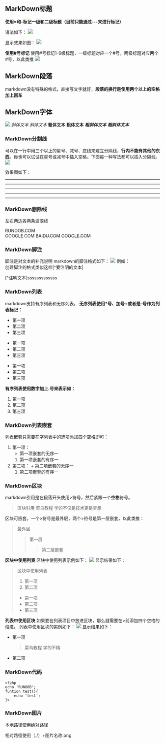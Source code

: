 ## MarkDown标题

**使用=和-标记一级和二级标题（目前只能通过---来进行标记）**

语法如下：
![](D:\Python学习\视频笔记\视频笔记\Markdown笔记\img\1.标题图片.png)

显示效果如图：
![](D:\Python学习\视频笔记\视频笔记\Markdown笔记\img\2.标题显示效果.png)

**使用#号标记**
使用#号标记1-6级标题，一级标题对应一个#号，两级标题对应两个#号，以此类推
![](D:\Python学习\视频笔记\视频笔记\Markdown笔记\img\3.井号标记显示效果.png)

## MarkDown段落

markdown没有特殊的格式，直接写文字就好，**段落的换行是使用两个以上的空格加上回车**
 
## MarkDown字体
![](D:\Python学习\视频笔记\视频笔记\Markdown笔记\img\4.字体效果.png)
*斜体文本*
_斜体文本_
**粗体文本**
__粗体文本__
***粗斜体文本***
___粗斜体文本___


### MarkDown分割线
可以在一行中用三个以上的星号、减号、底线来建立分隔线，**行内不能有其他的东西**。你也可以试试在星号或减号中插入空格。下面每一种写法都可以插入分隔线。
![](D:\Python学习\视频笔记\视频笔记\Markdown笔记\img\5.分割线效果.png)

效果图如下：
***
* * *
******
- - -
----------

### MarkDown删除线
左右两边各两条波浪线

RUNOOB.COM  
GOOGLE.COM
~~BAIDU.COM~~
~~GOOGLE.COM~~

### MarkDown脚注
脚注是对文本的补充说明
markdown的脚注格式如下：
![](D:\Python学习\视频笔记\视频笔记\Markdown笔记\img\6.脚注效果图.png)
例如：  
创建脚注的格式类似这样[^要注明的文本]

[^注明文本]sssssssssssss

### MarkDown列表
markdown支持有序列表和无序列表。
**无序列表使用*号、加号+或者是-号作为列表标记：**
* 第一项
* 第二项
* 第三项  

- 第一项
- 第二项
- 第三项

+ 第一项
+ 第二项
+ 第三项

**有序列表使用数字加上.号来表示如：**
1. 第一项
2. 第二项
3. 第三项

### MarkDown列表嵌套
列表嵌套只需要在字列表中的选项添加四个空格即可：
1. 第一项：
	+ 第一项嵌套的无序一
	1. 第一项嵌套的有序一
2. 第二项：
	   + 第二项嵌套的无序一
	1. 第二项嵌套的有序一


### MarkDown区块
markdown引用是在段落开头使用>符号，然后紧跟一个**空格**符号。

> 区块引用
> 菜鸟教程
> 学的不仅是技术更是梦想

区块可嵌套，一个>符号是最外层，两个>符号是第一层嵌套，以此类推：

> 最外层
>> 第一层
>>> 第二层嵌套

**区块中使用列表**
区块中使用列表示例如下：
![](D:\Python学习\视频笔记\视频笔记\Markdown笔记\img\7.区块列表效果.png)
显示结果如下：
>区块中使用列表
>1. 第一项
>2. 第二项
>+ 第一项
>+ 第二项
>+ 第三项  

**列表中使用区块**
如果要在列表项目中放进区块，那么就需要在>前添加四个空格的缩进。
列表中使用区块的实例如下：
![](D:\Python学习\视频笔记\视频笔记\Markdown笔记\img\8.列表使用区块效果.png)
显示结果如下：
* 第一项
	> 菜鸟教程
	> 学的不精
* 第二项

### MarkDown代码

	<?php
	echo 'RUNOOB';
	funtion test(){
		echo 'test';
	}>

### MarkDown图片
本地路径使用绝对路径

相对路径使用（./）+图片名称.png



